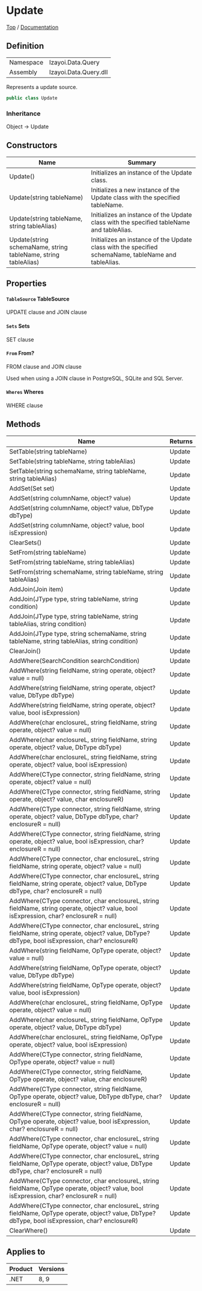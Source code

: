 # Update

[Top](../../../../README.md) / [Documentation](../../../Documentation.md)

## Definition

|||
|--|--|
|Namespace|Izayoi.Data.Query|
|Assembly|Izayoi.Data.Query.dll|

Represents a update source.

~~~csharp
public class Update
~~~

### Inheritance
Object -> Update

## Constructors

|Name|Summary|
|--|--|
|Update()|Initializes an instance of the Update class.|
|Update(string tableName)|Initializes a new instance of the Update class with the specified tableName.|
|Update(string tableName, string tableAlias)|Initializes an instance of the Update class with the specified tableName and tableAlias.|
|Update(string schemaName, string tableName, string tableAlias)|Initializes an instance of the Update class with the specified schemaName, tableName and tableAlias.|

## Properties

#### `TableSource` TableSource

UPDATE clause and JOIN clause

#### `Sets` Sets

SET clause

#### `From` From?

FROM clause and JOIN clause

Used when using a JOIN clause in PostgreSQL, SQLite and SQL Server.

#### `Wheres` Wheres

WHERE clause

## Methods

|Name|Returns|
|--|--|
|SetTable(string tableName)|Update|
|SetTable(string tableName, string tableAlias)|Update|
|SetTable(string schemaName, string tableName, string tableAlias)|Update|
|AddSet(Set set)|Update|
|AddSet(string columnName, object? value)|Update|
|AddSet(string columnName, object? value, DbType dbType)|Update|
|AddSet(string columnName, object? value, bool isExpression)|Update|
|ClearSets()|Update|
|SetFrom(string tableName)|Update|
|SetFrom(string tableName, string tableAlias)|Update|
|SetFrom(string schemaName, string tableName, string tableAlias)|Update|
|AddJoin(Join item)|Update|
|AddJoin(JType type, string tableName, string condition)|Update|
|AddJoin(JType type, string tableName, string tableAlias, string condition)|Update|
|AddJoin(JType type, string schemaName, string tableName, string tableAlias, string condition)|Update|
|ClearJoin()|Update|
|AddWhere(SearchCondition searchCondition)|Update|
|AddWhere(string fieldName, string operate, object? value = null)|Update|
|AddWhere(string fieldName, string operate, object? value, DbType dbType)|Update|
|AddWhere(string fieldName, string operate, object? value, bool isExpression)|Update|
|AddWhere(char enclosureL, string fieldName, string operate, object? value = null)|Update|
|AddWhere(char enclosureL, string fieldName, string operate, object? value, DbType dbType)|Update|
|AddWhere(char enclosureL, string fieldName, string operate, object? value, bool isExpression)|Update|
|AddWhere(CType connector, string fieldName, string operate, object? value = null)|Update|
|AddWhere(CType connector, string fieldName, string operate, object? value, char enclosureR)|Update|
|AddWhere(CType connector, string fieldName, string operate, object? value, DbType dbType, char? enclosureR = null)|Update|
|AddWhere(CType connector, string fieldName, string operate, object? value, bool isExpression, char? enclosureR = null)|Update|
|AddWhere(CType connector, char enclosureL, string fieldName, string operate, object? value = null)|Update|
|AddWhere(CType connector, char enclosureL, string fieldName, string operate, object? value, DbType dbType, char? enclosureR = null)|Update|
|AddWhere(CType connector, char enclosureL, string fieldName, string operate, object? value, bool isExpression, char? enclosureR = null)|Update|
|AddWhere(CType connector, char enclosureL, string fieldName, string operate, object? value, DbType? dbType, bool isExpression, char? enclosureR)|Update|
|AddWhere(string fieldName, OpType operate, object? value = null)|Update|
|AddWhere(string fieldName, OpType operate, object? value, DbType dbType)|Update|
|AddWhere(string fieldName, OpType operate, object? value, bool isExpression)|Update|
|AddWhere(char enclosureL, string fieldName, OpType operate, object? value = null)|Update|
|AddWhere(char enclosureL, string fieldName, OpType operate, object? value, DbType dbType)|Update|
|AddWhere(char enclosureL, string fieldName, OpType operate, object? value, bool isExpression)|Update|
|AddWhere(CType connector, string fieldName, OpType operate, object? value = null)|Update|
|AddWhere(CType connector, string fieldName, OpType operate, object? value, char enclosureR)|Update|
|AddWhere(CType connector, string fieldName, OpType operate, object? value, DbType dbType, char? enclosureR = null)|Update|
|AddWhere(CType connector, string fieldName, OpType operate, object? value, bool isExpression, char? enclosureR = null)|Update|
|AddWhere(CType connector, char enclosureL, string fieldName, OpType operate, object? value = null)|Update|
|AddWhere(CType connector, char enclosureL, string fieldName, OpType operate, object? value, DbType dbType, char? enclosureR = null)|Update|
|AddWhere(CType connector, char enclosureL, string fieldName, OpType operate, object? value, bool isExpression, char? enclosureR = null)|Update|
|AddWhere(CType connector, char enclosureL, string fieldName, OpType operate, object? value, DbType? dbType, bool isExpression, char? enclosureR)|Update|
|ClearWhere()|Update|

## Applies to

|Product|Versions|
|--|--|
|.NET|8, 9|
